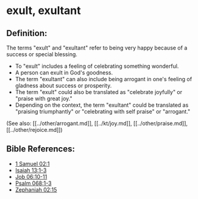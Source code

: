 # exult, exultant #

## Definition: ##

The terms "exult" and "exultant" refer to being very happy because of a success or special blessing.

* To "exult" includes a feeling of celebrating something wonderful.
* A person can exult in God's goodness.
* The term "exultant" can also include being arrogant in one's feeling of gladness about success or prosperity.
* The term "exult" could also be translated as "celebrate joyfully" or "praise with great joy."
* Depending on the context, the term "exultant" could be translated as "praising triumphantly" or "celebrating with self praise" or "arrogant."

(See also: [[../other/arrogant.md]], [[../kt/joy.md]], [[../other/praise.md]], [[../other/rejoice.md]])

## Bible References: ##

* [1 Samuel 02:1](en/tn/1sa/help/02/01)
* [Isaiah 13:1-3](en/tn/isa/help/13/01)
* [Job 06:10-11](en/tn/job/help/06/10)
* [Psalm 068:1-3](en/tn/psa/help/68/01)
* [Zephaniah 02:15](en/tn/zep/help/02/15)